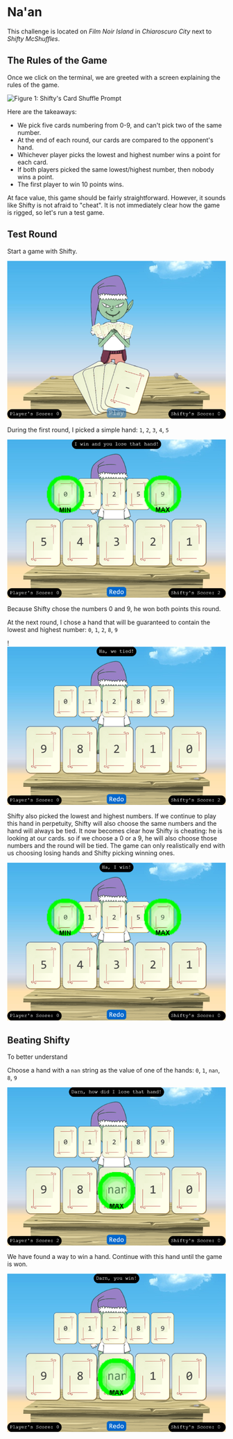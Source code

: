 # Na'an

This challenge is located on *Film Noir Island* in *Chiaroscuro City* next to *Shifty McShuffles*.

## The Rules of the Game

Once we click on the terminal, we are greeted with a screen explaining the rules of the game.

![Figure 1: Shifty's Card Shuffle Prompt](/img/suffle-prompt.png)

Here are the takeaways:
* We pick five cards numbering from 0-9, and can't pick two of the same number.
* At the end of each round, our cards are compared to the opponent's hand.
* Whichever player picks the lowest and highest number wins a point for each card.
* If both players picked the same lowest/highest number, then nobody wins a point.
* The first player to win 10 points wins.

At face value, this game should be fairly straightforward. However, it sounds like Shifty is not afraid to "cheat". It is not immediately clear how the game is rigged, so let's run a test game. 

## Test Round

Start a game with Shifty.

![Figure 2: Starting a Game with Shifty](/img/nan-start.png)

During the first round, I picked a simple hand: `1`, `2`, `3`, `4`, `5`

![Figure 3: Losing Hand](/img/nan-lose.png)

Because Shifty chose the numbers 0 and 9, he won both points this round.

At the next round, I chose a hand that will be guaranteed to contain the lowest and highest number: `0`, `1`, `2`, `8`, `9`

!![Figure 4: A Tied Hand](/img/nan-tie.png)

Shifty also picked the lowest and highest numbers. If we continue to play this hand in perpetuity, Shifty will also choose the same numbers and the hand will always be tied. It now becomes clear how Shifty is cheating: he is looking at our cards. so if we choose a 0 or a 9, he will also choose those numbers and the round will be tied. The game can only realistically end with us choosing losing hands and Shifty picking winning ones.

![Figure 5: Game Lost](/img/nan-game-lost.png)

## Beating Shifty

To better understand 

Choose a hand with a `nan` string as the value of one of the hands: `0`, `1`, `nan`, `8`, `9`

![Figure 6: Winning a Hand](/img/nan-win.png)

We have found a way to win a hand. Continue with this hand until the game is won.

![Figure 7: Winning the Game](/img/nan-game-won.png)
